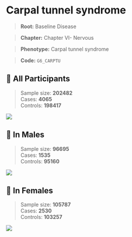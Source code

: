 # Carpal tunnel syndrome

> **Root:** Baseline Disease  

> **Chapter:** Chapter VI- Nervous  

> **Phenotype:** Carpal tunnel syndrome  

> **Code:** `G6_CARPTU`

## 🧪 All Participants  
> Sample size: **202482**  
> Cases: **4065**  
> Controls: **198417**
<img src="/Disease/Figures/ALL/Incidence/G6_CARPTU.png"/>
<CsvTable src="/Disease_Data/ALL/Incidence/COX_G6_CARPTU.csv" label="🔍 View full results" />

## 👨 In Males  
> Sample size: **96695**  
> Cases: **1535**  
> Controls: **95160**
<img src="/Disease/Figures/Male/Incidence/G6_CARPTU.png"/>
<CsvTable src="/Disease_Data/Male/Incidence/COX_G6_CARPTU.csv" label="🔍 View full results" />

## 👩 In Females  
> Sample size: **105787**  
> Cases: **2530**  
> Controls: **103257**
<img src="/Disease/Figures/Female/Incidence/G6_CARPTU.png"/>
<CsvTable src="/Disease_Data/Female/Incidence/COX_G6_CARPTU.csv" label="🔍 View full results" />
